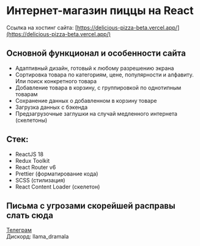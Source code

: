 # Интернет-магазин пиццы на React

Ссылка на хостинг сайта: [https://delicious-pizza-beta.vercel.app/](https://delicious-pizza-beta.vercel.app/)

## Основной функционал и особенности сайта

- Адаптивный дизайн, готовый к любому разрешению экрана
- Сортировка товара по категориям, цене, популярности и алфавиту. Или поиск конкретного товара
- Добавление товара в корзину, с группировкой по однотипным товарам
- Сохранение данных о добавленном в корзину товаре
- Загрузка данных с бэкенда
- Предзагрузочные заглушки на случай медленного интернета (скелетоны)

## Стек:

- ReactJS 18
- Redux Toolkit
- React Router v6
- Prettier (форматирование кода)
- SCSS (стилизация)
- React Content Loader (скелетон)

## Письма с угрозами скорейшей расправы слать сюда

[Телеграм](https://t.me/llama_baldeet)  
Дискорд: llama_dramala
